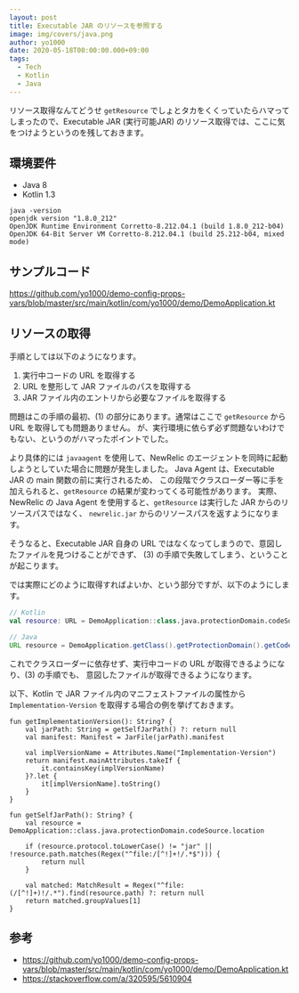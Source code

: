 ```yaml
---
layout: post
title: Executable JAR のリソースを参照する
image: img/covers/java.png
author: yo1000
date: 2020-05-18T00:00:00.000+09:00
tags:
  - Tech
  - Kotlin
  - Java
---
```


リソース取得なんてどうせ `getResource` でしょとタカをくくっていたらハマってしまったので、Executable JAR (実行可能JAR) のリソース取得では、ここに気をつけようというのを残しておきます。

## 環境要件
- Java 8
- Kotlin 1.3

```
java -version
openjdk version "1.8.0_212"
OpenJDK Runtime Environment Corretto-8.212.04.1 (build 1.8.0_212-b04)
OpenJDK 64-Bit Server VM Corretto-8.212.04.1 (build 25.212-b04, mixed mode)
```


## サンプルコード
https://github.com/yo1000/demo-config-props-vars/blob/master/src/main/kotlin/com/yo1000/demo/DemoApplication.kt


## リソースの取得
手順としては以下のようになります。

1. 実行中コードの URL を取得する
2. URL を整形して JAR ファイルのパスを取得する
3. JAR ファイル内のエントリから必要なファイルを取得する

問題はこの手順の最初、(1) の部分にあります。通常はここで `getResource` から URL を取得しても問題ありません。
が、実行環境に依らず必ず問題ないわけでもない、というのがハマったポイントでした。

より具体的には `javaagent` を使用して、NewRelic のエージェントを同時に起動しようとしていた場合に問題が発生しました。
Java Agent は、Executable JAR の main 関数の前に実行されるため、
この段階でクラスローダー等に手を加えられると、`getResource` の結果が変わってくる可能性があります。
実際、NewRelic の Java Agent を使用すると、`getResource` は実行した JAR からのリソースパスではなく、
`newrelic.jar` からのリソースパスを返すようになります。

そうなると、Executable JAR 自身の URL ではなくなってしまうので、意図したファイルを見つけることができず、
(3) の手順で失敗してしまう、ということが起こります。

では実際にどのように取得すればよいか、という部分ですが、以下のようにします。

```kotlin
// Kotlin
val resource: URL = DemoApplication::class.java.protectionDomain.codeSource.location
```

```java
// Java
URL resource = DemoApplication.getClass().getProtectionDomain().getCodeSource().getLocation();
```

これでクラスローダーに依存せず、実行中コードの URL が取得できるようになり、(3) の手順でも、
意図したファイルが取得できるようになります。

以下、Kotlin で JAR ファイル内のマニフェストファイルの属性から `Implementation-Version` を取得する場合の例を挙げておきます。

```kotlin{numberLines:true}
fun getImplementationVersion(): String? {
	val jarPath: String = getSelfJarPath() ?: return null
	val manifest: Manifest = JarFile(jarPath).manifest

	val implVersionName = Attributes.Name("Implementation-Version")
	return manifest.mainAttributes.takeIf {
		it.containsKey(implVersionName)
	}?.let {
		it[implVersionName].toString()
	}
}

fun getSelfJarPath(): String? {
	val resource = DemoApplication::class.java.protectionDomain.codeSource.location

	if (resource.protocol.toLowerCase() != "jar" || !resource.path.matches(Regex("^file:/[^!]+!/.*$"))) {
		return null
	}

	val matched: MatchResult = Regex("^file:(/[^!]+)!/.*").find(resource.path) ?: return null
	return matched.groupValues[1]
}
```


## 参考
- https://github.com/yo1000/demo-config-props-vars/blob/master/src/main/kotlin/com/yo1000/demo/DemoApplication.kt
- https://stackoverflow.com/a/320595/5610904
